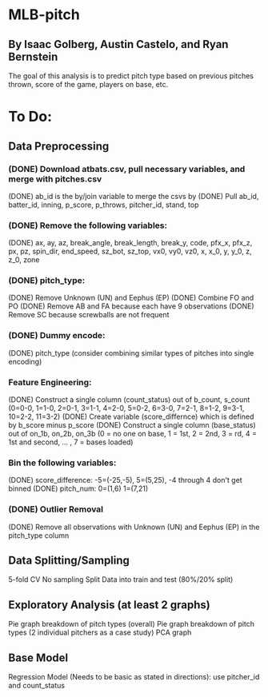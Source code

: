 # MLB-pitch
## By Isaac Golberg, Austin Castelo, and Ryan Bernstein

The goal of this analysis is to predict pitch type based on previous pitches thrown, score of the game, players on base, etc.

# To Do:

## Data Preprocessing

### (DONE) Download atbats.csv, pull necessary variables, and merge with pitches.csv
(DONE) ab_id is the by/join variable to merge the csvs by
(DONE) Pull ab_id, batter_id, inning, p_score, p_throws, pitcher_id, stand, top

### (DONE) Remove the following variables:
(DONE) ax, ay, az, break_angle, break_length, break_y, code, pfx_x, pfx_z, px, pz, spin_dir, end_speed, sz_bot, sz_top, vx0, vy0, vz0, x, x_0, y, y_0, z, z_0, zone

### (DONE) pitch_type:
(DONE) Remove Unknown (UN) and Eephus (EP) 
(DONE) Combine FO and PO
(DONE) Remove AB and FA because each have 9 observations
(DONE) Remove SC because screwballs are not frequent

### (DONE) Dummy encode:
(DONE) pitch_type (consider combining similar types of pitches into single encoding)

### Feature Engineering:
(DONE) Construct a single column (count_status) out of b_count, s_count (0=0-0, 1=1-0, 2=0-1, 3=1-1, 4=2-0, 5=0-2, 6=3-0, 7=2-1, 8=1-2, 9=3-1, 10=2-2, 11=3-2)
(DONE) Create variable (score_differnce) which is defined by b_score minus p_score
(DONE) Construct a single column (base_status) out of on_1b, on_2b, on_3b (0 = no one on base, 1 = 1st, 2 = 2nd, 3 = rd, 4 = 1st and second, ... , 7 = bases loaded)

### Bin the following variables:
(DONE) score_difference: -5=(-25,-5), 5=(5,25), -4 through 4 don't get binned
(DONE) pitch_num: 0=(1,6) 1=(7,21)

### (DONE) Outlier Removal
(DONE) Remove all observations with Unknown (UN) and Eephus (EP) in the pitch_type column

## Data Splitting/Sampling
5-fold CV
No sampling
Split Data into train and test (80%/20% split)

## Exploratory Analysis (at least 2 graphs)
Pie graph breakdown of pitch types (overall)
Pie graph breakdown of pitch types (2 individual pitchers as a case study)
PCA graph

## Base Model
Regression Model (Needs to be basic as stated in directions):
use pitcher_id and count_status
